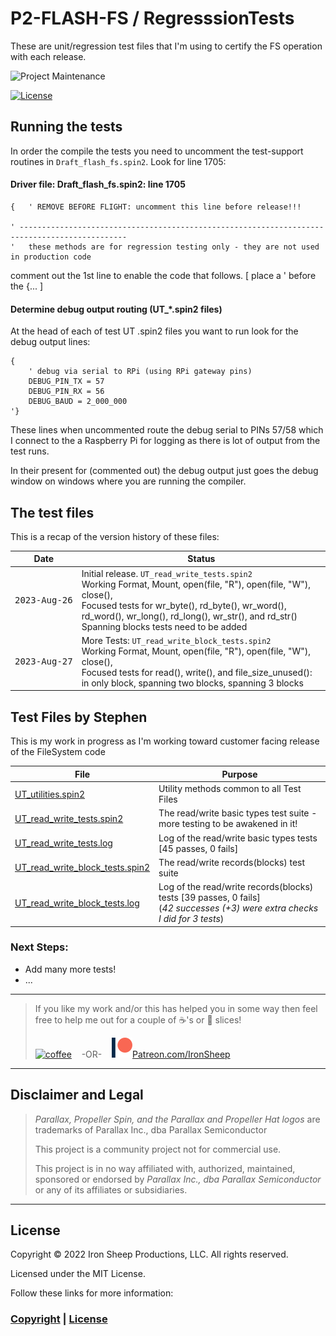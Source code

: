 # P2-FLASH-FS / RegresssionTests
These are unit/regression test files that I'm using to certify the FS operation with each release.

![Project Maintenance][maintenance-shield]

[![License][license-shield]](LICENSE)

## Running the tests

In order the compile the tests you need to uncomment the test-support routines in `Draft_flash_fs.spin2`. Look for line 1705:

#### Driver file: Draft\_flash\_fs.spin2: line 1705
```spin2
{   ' REMOVE BEFORE FLIGHT: uncomment this line before release!!!

' ----------------------------------------------------------------------------------------------
'   these methods are for regression testing only - they are not used in production code
```
comment out the 1st line to enable the code that follows. [ place a ' before the {... ]


#### Determine debug output routing (UT_*.spin2 files)

At the head of each of test UT .spin2 files you want to run look for the debug output lines:

```spin2
{
    ' debug via serial to RPi (using RPi gateway pins)
    DEBUG_PIN_TX = 57
    DEBUG_PIN_RX = 56
    DEBUG_BAUD = 2_000_000
'}
```

These lines when uncommented route the debug serial to PINs 57/58 which I connect to the a Raspberry Pi for logging as there is lot of output from the test runs.

In their present for (commented out) the debug output just goes the debug window on windows where you are running the compiler.


## The test files 

This is a recap of the version history of these files:

| Date | Status |
| --- | --- |
|  <PRE>2023-Aug-26</PRE> | Initial release. `UT_read_write_tests.spin2`<br>Working Format, Mount, open(file, "R"), open(file, "W"), close(),<br>Focused tests for wr\_byte(), rd\_byte(), wr\_word(), rd\_word(), wr\_long(), rd\_long(), wr\_str(), and rd\_str() <br>Spanning blocks tests need to be added|
|  <PRE>2023-Aug-27</PRE> | More Tests: `UT_read_write_block_tests.spin2`<br>Working Format, Mount, open(file, "R"), open(file, "W"), close(),<br>Focused tests for read(), write(), and file\_size_unused(): in only block, spanning two blocks, spanning 3 blocks |




## Test Files by Stephen

This is my work in progress as I'm working toward customer facing release of the FileSystem code


| File | Purpose |
| --- | --- |
| [UT\_utilities.spin2](UT_utilities.spin2) | Utility methods common to all Test Files |
| [UT\_read\_write_tests.spin2](UT_read_write_tests.spin2) | The read/write basic types test suite - more testing to be awakened in it! |
| [UT\_read\_write_tests.log](UT_read_write_tests.log) | Log of the read/write basic types tests [45 passes, 0 fails] |
| [UT\_read\_write\_block_tests.spin2](UT_read_write_block_tests.spin2) | The read/write records(blocks) test suite  |
| [UT\_read\_write\_block_tests.log](UT_read_write_block_tests.log) | Log of the read/write records(blocks) tests  [39 passes, 0 fails]<br>(*42 successes (+3) were extra checks I did for 3 tests*) |

### Next Steps:

- Add many more tests!
- ...

---

> If you like my work and/or this has helped you in some way then feel free to help me out for a couple of :coffee:'s or :pizza: slices!
>
> [![coffee](https://www.buymeacoffee.com/assets/img/custom_images/black_img.png)](https://www.buymeacoffee.com/ironsheep) &nbsp;&nbsp; -OR- &nbsp;&nbsp; [![Patreon](../DOCs/images/patreon.png)](https://www.patreon.com/IronSheep?fan_landing=true)[Patreon.com/IronSheep](https://www.patreon.com/IronSheep?fan_landing=true)

---

## Disclaimer and Legal

> *Parallax, Propeller Spin, and the Parallax and Propeller Hat logos* are trademarks of Parallax Inc., dba Parallax Semiconductor
>
> This project is a community project not for commercial use.
>
> This project is in no way affiliated with, authorized, maintained, sponsored or endorsed by *Parallax Inc., dba Parallax Semiconductor* or any of its affiliates or subsidiaries.

---

## License

Copyright © 2022 Iron Sheep Productions, LLC. All rights reserved.

Licensed under the MIT License.

Follow these links for more information:

### [Copyright](copyright) | [License](LICENSE)

[maintenance-shield]: https://img.shields.io/badge/maintainer-stephen%40ironsheep%2ebiz-blue.svg?style=for-the-badge

[license-shield]: https://camo.githubusercontent.com/bc04f96d911ea5f6e3b00e44fc0731ea74c8e1e9/68747470733a2f2f696d672e736869656c64732e696f2f6769746875622f6c6963656e73652f69616e74726963682f746578742d646976696465722d726f772e7376673f7374796c653d666f722d7468652d6261646765

